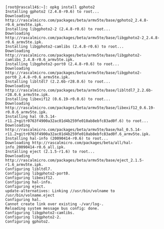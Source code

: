     [root@rascal14$:~]: opkg install gphoto2
    Installing gphoto2 (2.4.8-r0.6) to root...
    Downloading http://rascalmicro.com/packages/beta/armv5te/base/gphoto2_2.4.8-r0.6_armv5te.ipk.
    Installing libgphoto2-2 (2.4.8-r0.6) to root...
    Downloading http://rascalmicro.com/packages/beta/armv5te/base/libgphoto2-2_2.4.8-r0.6_armv5te.ipk.
    Installing libgphoto2-camlibs (2.4.8-r0.6) to root...
    Downloading http://rascalmicro.com/packages/beta/armv5te/base/libgphoto2-camlibs_2.4.8-r0.6_armv5te.ipk.
    Installing libgphoto2-port0 (2.4.8-r0.6) to root...
    Downloading http://rascalmicro.com/packages/beta/armv5te/base/libgphoto2-port0_2.4.8-r0.6_armv5te.ipk.
    Installing libltdl7 (2.2.6b-r28.0.6) to root...
    Downloading http://rascalmicro.com/packages/beta/armv5te/base/libltdl7_2.2.6b-r28.0.6_armv5te.ipk.
    Installing libexif12 (0.6.19-r0.0.6) to root...
    Downloading http://rascalmicro.com/packages/beta/armv5te/base/libexif12_0.6.19-r0.0.6_armv5te.ipk.
    Installing hal (0.5.14-r11.2+gitr0763f4900a32ac01d4b259fe010ab8ebfc83ad0f.6) to root...
    Downloading http://rascalmicro.com/packages/beta/armv5te/base/hal_0.5.14-r11.2+gitr0763f4900a32ac01d4b259fe010ab8ebfc83ad0f.6_armv5te.ipk.
    Installing hal-info (20090414-r0.6) to root...
    Downloading http://rascalmicro.com/packages/beta/all/hal-info_20090414-r0.6_all.ipk.
    Installing eject (2.1.5-r1.6) to root...
    Downloading http://rascalmicro.com/packages/beta/armv5te/base/eject_2.1.5-r1.6_armv5te.ipk.
    Configuring libltdl7.
    Configuring libgphoto2-port0.
    Configuring libexif12.
    Configuring hal-info.
    Configuring eject.
    update-alternatives: Linking //usr/bin/volname to /usr/bin/volname.eject
    Configuring hal.
    Cannot create link over existing -/var/log-.
    Reloading system message bus config: done.
    Configuring libgphoto2-camlibs.
    Configuring libgphoto2-2.
    Configuring gphoto2.
